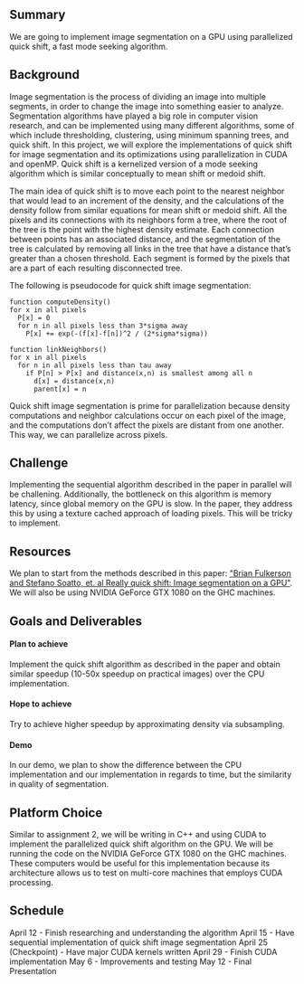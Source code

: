 ## Summary
We are going to implement image segmentation on a GPU using parallelized quick shift, a fast mode seeking algorithm.

## Background
Image segmentation is the process of dividing an image into multiple segments, in order to change the image into something easier to analyze. Segmentation algorithms have played a big role in computer vision research, and can be implemented using many different algorithms, some of which include thresholding, clustering, using minimum spanning trees, and quick shift. In this project, we will explore the implementations of quick shift for image segmentation and its optimizations using parallelization in CUDA and openMP. Quick shift is a kernelized version of a mode seeking algorithm which is similar conceptually to mean shift or medoid shift. 

The main idea of quick shift is to move each point to the nearest neighbor that would lead to an increment of the density, and the calculations of the density follow from similar equations for mean shift or medoid shift. All the pixels and its connections with its neighbors form a tree, where the root of the tree is the point with the highest density estimate. Each connection between points has an associated distance, and the segmentation of the tree is calculated by removing all links in the tree that have a distance that’s greater than a chosen threshold. Each segment is formed by the pixels that are a part of each resulting disconnected tree.

The following is pseudocode for quick shift image segmentation:
```
function computeDensity()
for x in all pixels
  P[x] = 0
  for n in all pixels less than 3*sigma away
    P[x] += exp(-(f[x]-f[n])^2 / (2*sigma*sigma))
    
function linkNeighbors()
for x in all pixels
  for n in all pixels less than tau away
    if P[n] > P[x] and distance(x,n) is smallest among all n
      d[x] = distance(x,n)
      parent[x] = n
```

Quick shift image segmentation is prime for parallelization because density computations and neighbor calculations occur on each pixel of the image, and the computations don’t affect the pixels are distant from one another. This way, we can parallelize across pixels.

## Challenge
Implementing the sequential algorithm described in the paper in parallel will be challening. Additionally, the bottleneck on this algorithm is memory latency, since global memory on the GPU is slow. In the paper, they address this by using a texture cached approach of loading pixels. This will be tricky to implement.

## Resources
We plan to start from the methods described in this paper:
["Brian Fulkerson and Stefano Soatto, et. al Really quick shift: Image segmentation on a GPU"](http://www.vision.cs.ucla.edu/papers/fulkersonS10really.pdf).
We will also be using NVIDIA GeForce GTX 1080 on the GHC machines.

## Goals and Deliverables
#### Plan to achieve
Implement the quick shift algorithm as described in the paper and obtain similar speedup (10-50x speedup on practical images) over the CPU implementation.

#### Hope to achieve
Try to achieve higher speedup by approximating density via subsampling.

#### Demo
In our demo, we plan to show the difference between the CPU implementation and our implementation in regards to time, but the similarity in quality of segmentation.

## Platform Choice
Similar to assignment 2, we will be writing in C++ and using CUDA to implement the parallelized quick shift algorithm on the GPU. We will be running the code on the NVIDIA GeForce GTX 1080 on the GHC machines. These computers would be useful for this implementation because its architecture allows us to test on multi-core machines that employs CUDA processing.

## Schedule
April 12 - Finish researching and understanding the algorithm
April 15 - Have sequential implementation of quick shift image segmentation
April 25 (Checkpoint) - Have major CUDA kernels written
April 29 - Finish CUDA implementation
May 6 - Improvements and testing
May 12 - Final Presentation

